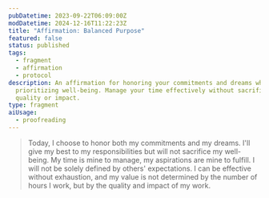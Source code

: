 ```yaml
---
pubDatetime: 2023-09-22T06:09:00Z
modDatetime: 2024-12-16T11:22:23Z
title: "Affirmation: Balanced Purpose"
featured: false
status: published
tags:
  - fragment
  - affirmation
  - protocol
description: An affirmation for honoring your commitments and dreams while
  prioritizing well-being. Manage your time effectively without sacrificing
  quality or impact.
type: fragment
aiUsage:
  - proofreading
---
```

> Today, I choose to honor both my commitments and my dreams. I'll give my best to my responsibilities but will not sacrifice my well-being. My time is mine to manage, my aspirations are mine to fulfill. I will not be solely defined by others' expectations. I can be effective without exhaustion, and my value is not determined by the number of hours I work, but by the quality and impact of my work.